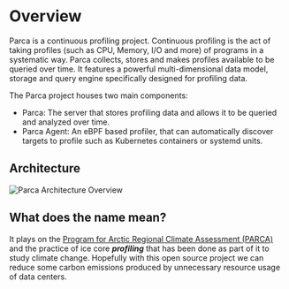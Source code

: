 # Overview

Parca is a continuous profiling project. Continuous profiling is the act of taking profiles (such as CPU, Memory, I/O and more) of programs in a systematic way. Parca collects, stores and makes profiles available to be queried over time. It features a powerful multi-dimensional data model, storage and query engine specifically designed for profiling data.

The Parca project houses two main components:

* Parca: The server that stores profiling data and allows it to be queried and analyzed over time.
* Parca Agent: An eBPF based profiler, that can automatically discover targets to profile such as Kubernetes containers or systemd units.

## Architecture

![Parca Architecture Overview](https://docs.google.com/drawings/d/10VH49EgWlNF1wONKroQb5x3Q1Rkrnsc1BikTUvJNFIE/export/svg)

## What does the name mean?

It plays on the [Program for Arctic Regional Climate Assessment (PARCA)](https://nsidc.org/data/parca) and the practice of ice core _**profiling**_ that has been done as part of it to study climate change. Hopefully with this open source project we can reduce some carbon emissions produced by unnecessary resource usage of data centers.
